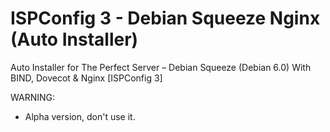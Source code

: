 ISPConfig 3 - Debian Squeeze Nginx (Auto Installer)
===============================================

Auto Installer for The Perfect Server – Debian Squeeze (Debian 6.0) With BIND, Dovecot &amp; Nginx [ISPConfig 3]

WARNING:
- Alpha version, don't use it.
